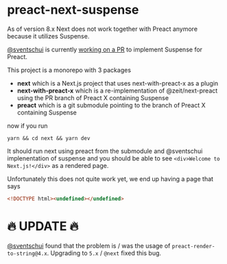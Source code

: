 # preact-next-suspense

As of version 8.x Next does not work together with Preact anymore because it utilizes Suspense.

[@sventschui](https://github.com/sventschui) is currently [working on a PR](https://github.com/developit/preact/pull/1593) to implement Suspense for Preact.

This project is a monorepo with 3 packages

- **next**
  which is a Next.js project that uses next-with-preact-x as a plugin
- **next-with-preact-x**
  which is a re-implementation of @zeit/next-preact using the PR branch of Preact X containing Suspense
- **preact**
  which is a git submodule pointing to the branch of Preact X containing Suspense

now if you run

```console
yarn && cd next && yarn dev
```

It should run next using preact from the submodule and @sventschui implenentation of suspense and you
should be able to see `<div>Welcome to Next.js!</div>` as a rendered page.

Unfortunately this does not quite work yet, we end up having a page that says

```html
<!DOCTYPE html><undefined></undefined>
```

# 🔥 UPDATE 🔥

[@sventschui](https://github.com/sventschui) found that the problem is / was the usage of `preact-render-to-string@4.x`. Upgrading to `5.x` / `@next` fixed this bug.
